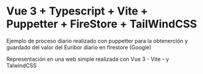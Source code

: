 # Vue 3 + Typescript + Vite + Puppetter + FireStore + TailWindCSS

Ejemplo de proceso diario realizado con puppetter para la obtenerción y guardado del valor del Euribor diario en firestore (Google)

Representación en una web simple realizada con Vue 3 - Vite - y TalwindCSS 